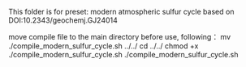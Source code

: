 This folder is for preset: modern atmospheric sulfur cycle
based on DOI:10.2343/geochemj.GJ24014

move compile file to the main directory before use, following：
mv ./compile_modern_sulfur_cycle.sh ../../
cd ../../
chmod +x ./compile_modern_sulfur_cycle.sh
./compile_modern_sulfur_cycle.sh
